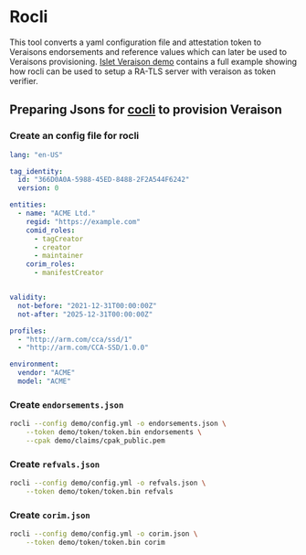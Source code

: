 # Rocli

This tool converts a yaml configuration file and attestation token to Veraisons endorsements and reference values which can later be used to Veraisons provisioning.
[Islet Veraison demo](https://github.com/islet-project/islet/tree/main/examples/veraison) contains a full example showing how rocli can be used to setup a RA-TLS server with veraison as token verifier.

## Preparing Jsons for [cocli](https://github.com/veraison/cocli) to provision Veraison

### Create an config file for rocli
```yml
lang: "en-US"

tag_identity:
  id: "366D0A0A-5988-45ED-8488-2F2A544F6242"
  version: 0

entities:
  - name: "ACME Ltd."
    regid: "https://example.com"
    comid_roles:
      - tagCreator
      - creator
      - maintainer
    corim_roles:
      - manifestCreator


validity:
  not-before: "2021-12-31T00:00:00Z"
  not-after: "2025-12-31T00:00:00Z"

profiles:
  - "http://arm.com/cca/ssd/1"
  - "http://arm.com/CCA-SSD/1.0.0"

environment:
  vendor: "ACME"
  model: "ACME"
```

### Create `endorsements.json`

```sh
rocli --config demo/config.yml -o endorsements.json \
    --token demo/token/token.bin endorsements \
    --cpak demo/claims/cpak_public.pem
```

### Create `refvals.json`

```sh
rocli --config demo/config.yml -o refvals.json \
    --token demo/token/token.bin refvals
```

### Create `corim.json`

```sh
rocli --config demo/config.yml -o corim.json \
    --token demo/token/token.bin corim
```
